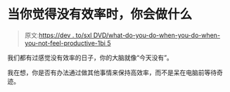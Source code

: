 # 当你觉得没有效率时，你会做什么

> 原文:[https://dev . to/sxl DVD/what-do-you-do-when-you-do-when-you-not-feel-productive-1bi 5](https://dev.to/sxldvd/what-do-you-do-when-you-don-t-feel-productive-1bi5)

我们都有过感觉没有效率的日子，你的大脑就像“今天没有”。

我在想，你是否有办法通过做其他事情来保持高效率，而不是呆在电脑前等待奇迹。